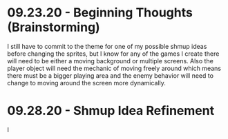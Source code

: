 # 09.23.20 - Beginning Thoughts (Brainstorming)

I still have to commit to the theme for one of my possible shmup ideas before changing the sprites, but I know for any of the games I create there will need to be either a moving background or multiple screens. Also the player object will need the mechanic of moving freely around which means there must be a bigger playing area and the enemy behavior will need to change to moving around the screen more dynamically.

# 09.28.20 - Shmup Idea Refinement 
 I 
